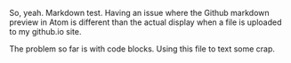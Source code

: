 So, yeah.  Markdown test.
Having an issue where the Github markdown preview in Atom is different than the actual display when a file is uploaded to my github.io site.

The problem so far is with code blocks.  Using this file to text some crap.

